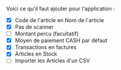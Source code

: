 Voici ce qu'il faut ajouter pour l'application :

- [x] Code de l'article en Nom de l'article
- [x] Pas de scanner
- [ ] Montant percu (facultatif)
- [x] Moyen de paiement CASH par défaut
- [x] Transactions en factures
- [x] Articles en Stock
- [ ] Importer les Articles d'un CSV

